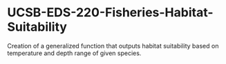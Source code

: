 # UCSB-EDS-220-Fisheries-Habitat-Suitability
Creation of a generalized function that outputs habitat suitability based on temperature and depth range of given species.
